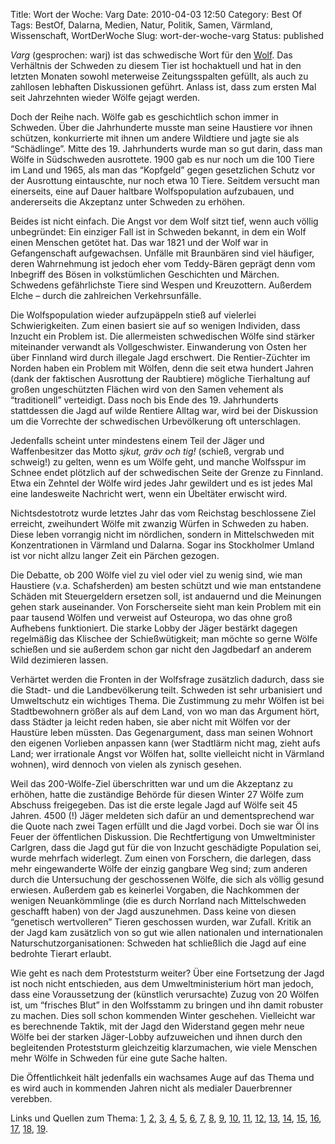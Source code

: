 Title: Wort der Woche: Varg
Date: 2010-04-03 12:50
Category: Best Of
Tags: BestOf, Dalarna, Medien, Natur, Politik, Samen, Värmland, Wissenschaft, WortDerWoche
Slug: wort-der-woche-varg
Status: published

*Varg* (gesprochen: warj) ist das schwedische Wort für den
[Wolf](http://de.wikipedia.org/wiki/Wolf). Das Verhältnis der Schweden
zu diesem Tier ist hochaktuell und hat in den letzten Monaten sowohl
meterweise Zeitungsspalten gefüllt, als auch zu zahllosen lebhaften
Diskussionen geführt. Anlass ist, dass zum ersten Mal seit Jahrzehnten
wieder Wölfe gejagt werden.

Doch der Reihe nach. Wölfe gab es geschichtlich schon immer in Schweden.
Über die Jahrhunderte musste man seine Haustiere vor ihnen schützen,
konkurrierte mit ihnen um andere Wildtiere und jagte sie als
“Schädlinge”. Mitte des 19. Jahrhunderts wurde man so gut darin, dass
man Wölfe in Südschweden ausrottete. 1900 gab es nur noch um die 100
Tiere im Land und 1965, als man das “Kopfgeld” gegen gesetzlichen Schutz
vor der Ausrottung eintauschte, nur noch etwa 10 Tiere. Seitdem versucht
man einerseits, eine auf Dauer haltbare Wolfspopulation aufzubauen, und
andererseits die Akzeptanz unter Schweden zu erhöhen.

Beides ist nicht einfach. Die Angst vor dem Wolf sitzt tief, wenn auch
völlig unbegründet: Ein einziger Fall ist in Schweden bekannt, in dem
ein Wolf einen Menschen getötet hat. Das war 1821 und der Wolf war in
Gefangenschaft aufgewachsen. Unfälle mit Braunbären sind viel häufiger,
deren Wahrnehmung ist jedoch eher vom Teddy-Bären geprägt denn vom
Inbegriff des Bösen in volkstümlichen Geschichten und Märchen. Schwedens
gefährlichste Tiere sind Wespen und Kreuzottern. Außerdem Elche – durch
die zahlreichen Verkehrsunfälle.

Die Wolfspopulation wieder aufzupäppeln stieß auf vielerlei
Schwierigkeiten. Zum einen basiert sie auf so wenigen Individen, dass
Inzucht ein Problem ist. Die allermeisten schwedischen Wölfe sind
stärker miteinander verwandt als Vollgeschwister. Einwanderung von Osten
her über Finnland wird durch illegale Jagd erschwert. Die
Rentier-Züchter im Norden haben ein Problem mit Wölfen, denn die seit
etwa hundert Jahren (dank der faktischen Ausrottung der Raubtiere)
mögliche Tierhaltung auf großen ungeschützten Flächen wird von den Samen
vehement als “traditionell” verteidigt. Dass noch bis Ende des 19.
Jahrhunderts stattdessen die Jagd auf wilde Rentiere Alltag war, wird
bei der Diskussion um die Vorrechte der schwedischen Urbevölkerung oft
unterschlagen.

Jedenfalls scheint unter mindestens einem Teil der Jäger und
Waffenbesitzer das Motto *sjkut, gräv och tig!* (schieß, vergrab und
schweig!) zu gelten, wenn es um Wölfe geht, und manche Wolfsspur im
Schnee endet plötzlich auf der schwedischen Seite der Grenze zu
Finnland. Etwa ein Zehntel der Wölfe wird jedes Jahr gewildert und es
ist jedes Mal eine landesweite Nachricht wert, wenn ein Übeltäter
erwischt wird.

Nichtsdestotrotz wurde letztes Jahr das vom Reichstag beschlossene Ziel
erreicht, zweihundert Wölfe mit zwanzig Würfen in Schweden zu haben.
Diese leben vorrangig nicht im nördlichen, sondern in Mittelschweden mit
Konzentrationen in Värmland und Dalarna. Sogar ins Stockholmer Umland
ist vor nicht allzu langer Zeit ein Pärchen gezogen.

Die Debatte, ob 200 Wölfe viel zu viel oder viel zu wenig sind, wie man
Haustiere (v.a. Schafsherden) am besten schützt und wie man entstandene
Schäden mit Steuergeldern ersetzen soll, ist andauernd und die Meinungen
gehen stark auseinander. Von Forscherseite sieht man kein Problem mit
ein paar tausend Wölfen und verweist auf Osteuropa, wo das ohne groß
Aufhebens funktioniert. Die starke Lobby der Jäger bestärkt dagegen
regelmäßig das Klischee der Schießwütigkeit; man möchte so gerne Wölfe
schießen und sie außerdem schon gar nicht den Jagdbedarf an anderem Wild
dezimieren lassen.

Verhärtet werden die Fronten in der Wolfsfrage zusätzlich dadurch, dass
sie die Stadt- und die Landbevölkerung teilt. Schweden ist sehr
urbanisiert und Umweltschutz ein wichtiges Thema. Die Zustimmung zu mehr
Wölfen ist bei Stadtbewohnern größer als auf dem Land, von wo man das
Argument hört, dass Städter ja leicht reden haben, sie aber nicht mit
Wölfen vor der Haustüre leben müssten. Das Gegenargument, dass man
seinen Wohnort den eigenen Vorlieben anpassen kann (wer Stadtlärm nicht
mag, zieht aufs Land; wer irrationale Angst vor Wölfen hat, sollte
vielleicht nicht in Värmland wohnen), wird dennoch von vielen als
zynisch gesehen.

Weil das 200-Wölfe-Ziel überschritten war und um die Akzeptanz zu
erhöhen, hatte die zuständige Behörde für diesen Winter 27 Wölfe zum
Abschuss freigegeben. Das ist die erste legale Jagd auf Wölfe seit 45
Jahren. 4500 (!) Jäger meldeten sich dafür an und dementsprechend war
die Quote nach zwei Tagen erfüllt und die Jagd vorbei. Doch sie war Öl
ins Feuer der öffentlichen Diskussion. Die Rechtfertigung von
Umweltminister Carlgren, dass die Jagd gut für die von Inzucht
geschädigte Population sei, wurde mehrfach widerlegt. Zum einen von
Forschern, die darlegen, dass mehr eingewanderte Wölfe der einzig
gangbare Weg sind; zum anderen durch die Untersuchung der geschossenen
Wölfe, die sich als völlig gesund erwiesen. Außerdem gab es keinerlei
Vorgaben, die Nachkommen der wenigen Neuankömmlinge (die es durch
Norrland nach Mittelschweden geschafft haben) von der Jagd auszunehmen.
Dass keine von diesen “genetisch wertvolleren” Tieren geschossen wurden,
war Zufall. Kritik an der Jagd kam zusätzlich von so gut wie allen
nationalen und internationalen Naturschutzorganisationen: Schweden hat
schließlich die Jagd auf eine bedrohte Tierart erlaubt.

Wie geht es nach dem Proteststurm weiter? Über eine Fortsetzung der Jagd
ist noch nicht entschieden, aus dem Umweltministerium hört man jedoch,
dass eine Voraussetzung der (künstlich verursachte) Zuzug von 20 Wölfen
ist, um “frisches Blut” in den Wolfsstamm zu bringen und ihn damit
robuster zu machen. Dies soll schon kommenden Winter geschehen.
Vielleicht war es berechnende Taktik, mit der Jagd den Widerstand gegen
mehr neue Wölfe bei der starken Jäger-Lobby aufzuweichen und ihnen durch
den begleitenden Proteststurm gleichzeitig klarzumachen, wie viele
Menschen mehr Wölfe in Schweden für eine gute Sache halten.

Die Öffentlichkeit hält jedenfalls ein wachsames Auge auf das Thema und
es wird auch in kommenden Jahren nicht als medialer Dauerbrenner
verebben.

Links und Quellen zum Thema:
[1](http://www.spiegel.de/wissenschaft/natur/0,1518,669916,00.html),
[2](http://www.svd.se/nyheter/inrikes/nya-vargar-pa-gang-redan-i-vinter_4036407.svd),
[3](http://www.sr.se/cgi-bin/international/nyhetssidor/artikel.asp?nyheter=1&programid=2108&Artikel=3351258),
[4](http://www.dn.se/nyheter/sverige/en-varg-aterstar-i-licensjakten-1.1023201),
[5](http://www.sr.se/cgi-bin/international/nyhetssidor/artikel.asp?nyheter=1&programid=2108&Artikel=3367929),
[6](http://www.dn.se/opinion/debatt/forskare-ska-avliva-vargvalpar-pa-varen-1.1027023),
[7](http://www.dn.se/nyheter/sverige/vargarna-hade-4500-efter-sig-1.1028255),
[8](http://www.dn.se/nyheter/sverige/alla-skjutna-vargar-i-gott-skick-1.1030391),
[9](http://www.svd.se/nyheter/inrikes/inflyttning-av-vargar-moter-motstand_4150299.svd),
[10](http://www.dn.se/opinion/debatt/sveriges-vargstam-kan-inte-skjutas-till-battre-halsa-1.1034016),
[11](http://www.newsmill.se/artikel/2009/05/29/om-vargen-galler-skjut-grav-och-tig-0),
[12](http://blogg.naturskyddsforeningen.se/mikael/2010/01/27/fler-forskare-kritiserar-vargjakten/),
[13](http://www.dn.se/nyheter/sverige/overskjutning-av-varg-igen-1.1035405),
[14](http://www.dn.se/nyheter/sverige/tjugo-vargar-ska-tillforas-den-svenska-stammen-1.1034937),
[15](http://www.dn.se/nyheter/vetenskap/jagarna-betalar-svensk-viltforskning-1.1036640),
[16](http://www.dn.se/nyheter/sverige/vi-oroar-oss-for-vara-djur-1.1037197),
[17](http://www.dn.se/nyheter/sverige/grovt-jaktbrott-misstanks-efter-fynd-i-dalaskog-1.1037777),
[18](http://www.sr.se/cgi-bin/vasternorrland/nyheter/artikel.asp?artikel=3429581),
[19](http://www.naturvardsverket.se/sv/Arbete-med-naturvard/Jakt-och-viltvard/Beslut-om-jakt-pa-stora-rovdjur-och-salar/Beslut-om-jakt-pa-varg/Fragor-och-svar-om-vargjakt/).


